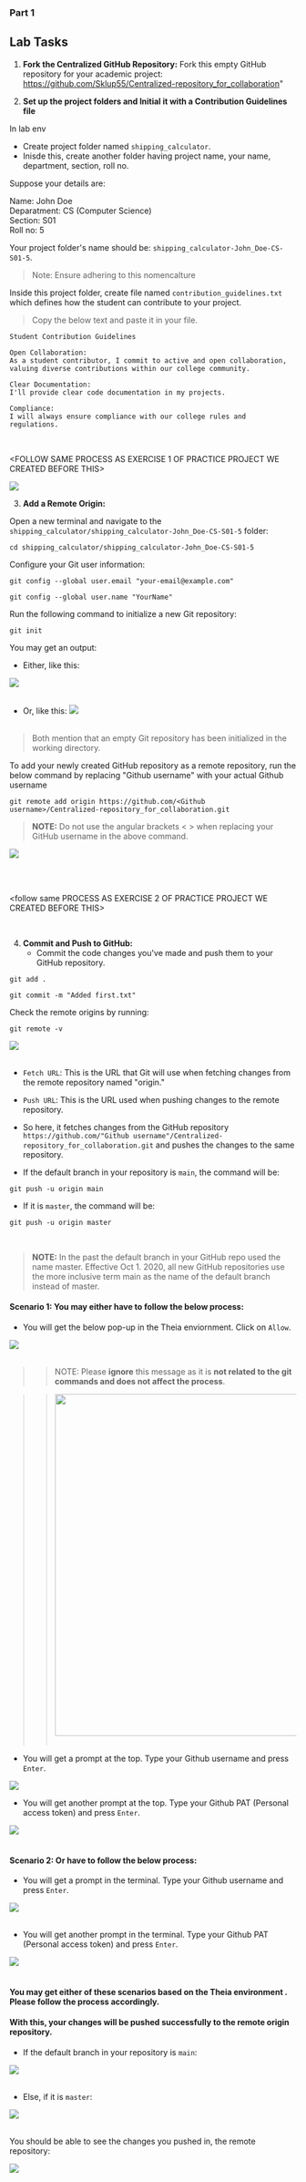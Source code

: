 ﻿### Part 1


## Lab Tasks

1. **Fork the Centralized GitHub Repository:**
   Fork this empty GitHub repository for your academic project: https://github.com/Sklup55/Centralized-repository_for_collaboration"

2. **Set up the project folders and Initial it with a Contribution Guidelines file**

In lab env <br>
- Create project folder named `shipping_calculator`.
- Inisde this, create another folder having project name, your name, department, section, roll no. 

Suppose your details are:

Name: John Doe <br>
Deparatment: CS (Computer Science) <br>
Section: S01<br>
Roll no: 5

Your project folder's name should be: `shipping_calculator-John_Doe-CS-S01-5`. 
> Note: Ensure adhering to this nomencalture

Inside this project folder, create file named `contribution_guidelines.txt` which defines how the student can contribute to your project.

> Copy the below text and paste it in your file.

```
Student Contribution Guidelines

Open Collaboration:
As a student contributor, I commit to active and open collaboration, valuing diverse contributions within our college community.

Clear Documentation:
I'll provide clear code documentation in my projects.

Compliance:
I will always ensure compliance with our college rules and regulations.
```

<br>

<FOLLOW SAME PROCESS AS EXERCISE 1 OF PRACTICE PROJECT WE CREATED BEFORE THIS>
<br>


<img src="images/file-folder.png" />


3. **Add a Remote Origin:**

Open a new terminal and navigate to the `shipping_calculator/shipping_calculator-John_Doe-CS-S01-5` folder:

```
cd shipping_calculator/shipping_calculator-John_Doe-CS-S01-5
```

Configure your Git user information:


```
git config --global user.email "your-email@example.com"
```

```
git config --global user.name "YourName"
```


Run the following command to initialize a new Git repository:

```
git init
```
You may get an output:

- Either, like this:

<img src="./images/git-init.png" /> <br> <br>

- Or, like this:
<img src="./images/git-init-ALT.png" /> <br> <br>

> Both mention that an empty Git repository has been initialized in the working directory.

To add your newly created GitHub repository as a remote repository, run the below command by replacing "Github username" with your actual Github username

```
git remote add origin https://github.com/<Github username>/Centralized-repository_for_collaboration.git
```
> **NOTE:** Do not use the angular brackets < > when replacing your GitHub username in the above command.

<img src="./images/adding-remote-origin.png" /> <br> <br>


<br>

<follow same PROCESS AS EXERCISE 2 OF PRACTICE PROJECT WE CREATED BEFORE THIS>


<br>

4. **Commit and Push to GitHub:**
   - Commit the code changes you've made and push them to your GitHub repository.

```
git add .
```

```
git commit -m "Added first.txt"
```

Check the remote origins by running:

```
git remote -v
```

<img src="./images/remote_origin_fetch-and-pull.png" /> <br> <br>

- `Fetch URL`: This is the URL that Git will use when fetching changes from the remote repository named "origin."

- `Push URL`: This is the URL used when pushing changes to the remote repository.

- So here, it fetches changes from the GitHub repository `https://github.com/"Github username"/Centralized-repository_for_collaboration.git` and pushes the changes to the same repository.


- If the default branch in your repository is `main`, the command will be:

```
git push -u origin main
```

- If it is `master`, the command will be:

```
git push -u origin master
```
<br>

> **NOTE:** In the past the default branch in your GitHub repo used the name master. Effective Oct 1. 2020, all new GitHub repositories use the more inclusive term main as the name of the default branch instead of master.

#### Scenario 1: You may either have to follow the below process:

- You will get the below pop-up in the Theia enviornment. Click on `Allow`.

<img src="./images/allow_prompt.png" /> <br> <br>

>> NOTE: Please **ignore** this message as it is **not related to the git commands and does not affect the process**.

>> <img src="./images/ignore--theia_backend_msg.png" width="600" /> <br> <br>

- You will get a prompt at the top.  Type your Github username and press `Enter`.

<img src="./images/username_prompt.png" /> <br>


- You will get another prompt at the top. Type your Github PAT (Personal access token) and press `Enter`.

<img src="./images/PAT_prompt.png" /> <br> <br>


#### Scenario 2: Or have to follow the below process:

- You will get a prompt in the terminal.  Type your Github username and press `Enter`.

<img src="./images/ALT-username_prompt.png" /> <br> <br>

- You will get another prompt in the terminal. Type your Github PAT (Personal access token) and press `Enter`.

<img src="./images/ALT--PAT_prompt.png" /> <br> <br>

#### You may get either of these scenarios based on the Theia environment . Please follow the process accordingly.


#### With this, your changes will be pushed successfully to the remote origin repository.

- If the default branch in your repository is `main`:

<img src="./images/git-push%5Bmain%5D.png" /> <br> <br>

- Else, if it is `master`:

<img src="./images/git-push%5Bmaster%5D.png" /> <br> <br>


You should be able to see the changes you pushed in, the remote repository:

<img src="./images/repo_updated--after_git-push.png" /> <br> <br>



